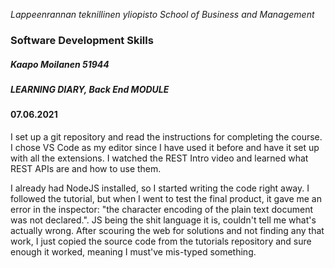 _Lappeenrannan teknillinen yliopisto_
_School of Business and Management_

### Software Development Skills

##### Kaapo Moilanen 51944

##### LEARNING DIARY, Back End MODULE

#### 07.06.2021

I set up a git repository and read the instructions for completing the course. I chose VS Code as my editor since I have used it before and have it set up with all the extensions. I watched the REST Intro video and learned what REST APIs are and how to use them.

I already had NodeJS installed, so I started writing the code right away. I followed the tutorial, but when I went to test the final product, it gave me an error in the inspector: "the character encoding of the plain text document was not declared.". JS being the shit language it is, couldn't tell me what's actually wrong. After scouring the web for solutions and not finding any that work, I just copied the source code from the tutorials repository and sure enough it worked, meaning I must've mis-typed something.
